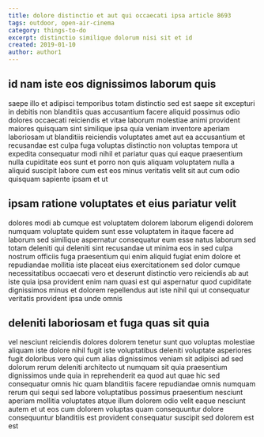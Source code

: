 ```yaml
---
title: dolore distinctio et aut qui occaecati ipsa article 8693
tags: outdoor, open-air-cinema
category: things-to-do
excerpt: distinctio similique dolorum nisi sit et id
created: 2019-01-10
author: author1
---
```


## id nam iste eos dignissimos laborum quis

saepe illo et adipisci temporibus totam distinctio sed est saepe sit excepturi in debitis non blanditiis quas accusantium facere aliquid possimus odio dolores occaecati reiciendis et vitae laborum molestiae animi provident maiores quisquam sint similique ipsa quia veniam inventore aperiam laboriosam ut blanditiis reiciendis voluptates amet aut ea accusantium et recusandae est culpa fuga voluptas distinctio non voluptas tempora ut expedita consequatur modi nihil et pariatur quas qui eaque praesentium nulla cupiditate eos sunt et porro non quis aliquam voluptatem nulla a aliquid suscipit labore cum est eos minus veritatis velit sit aut cum odio quisquam sapiente ipsam et ut

## ipsam ratione voluptates et eius pariatur velit

dolores modi ab cumque est voluptatem dolorem laborum eligendi dolorem numquam voluptate quidem sunt esse voluptatem in itaque facere ad laborum sed similique aspernatur consequatur eum esse natus laborum sed totam deleniti qui deleniti sint recusandae ut minima eos in sed culpa nostrum officiis fuga praesentium qui enim aliquid fugiat enim dolore et repudiandae mollitia iste placeat eius exercitationem sed dolor cumque necessitatibus occaecati vero et deserunt distinctio vero reiciendis ab aut iste quia ipsa provident enim nam quasi est qui aspernatur quod cupiditate dignissimos minus et dolorem repellendus aut iste nihil qui ut consequatur veritatis provident ipsa unde omnis

## deleniti laboriosam et fuga quas sit quia

vel nesciunt reiciendis dolores dolorem tenetur sunt quo voluptas molestiae aliquam iste dolore nihil fugit iste voluptatibus deleniti voluptate asperiores fugit doloribus vero qui cum alias dignissimos veniam sit adipisci ad sed dolorum rerum deleniti architecto ut numquam sit quia praesentium dignissimos unde quia in reprehenderit ea quod aut quae hic sed consequatur omnis hic quam blanditiis facere repudiandae omnis numquam rerum qui sequi sed labore voluptatibus possimus praesentium nesciunt aperiam mollitia voluptates atque illum dolorem odio velit eaque nesciunt autem et ut eos cum dolorem voluptas quam consequuntur dolore consequuntur blanditiis est provident consequatur suscipit sed dolorem est est
